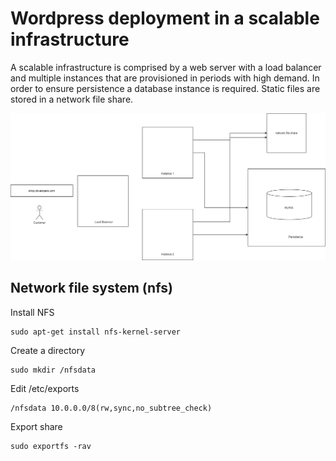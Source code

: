 # Wordpress deployment in a scalable infrastructure

A scalable infrastructure is comprised by a web server with a load balancer and multiple instances that are provisioned in periods with high demand. In order to ensure persistence a database instance is required. Static files are stored in a network file share.

![horizontal scalable infrastructura](./images/webservers-horizontal-scale.png)

## Network file system (nfs)

Install NFS

```
sudo apt-get install nfs-kernel-server
```

Create a directory

```
sudo mkdir /nfsdata
```

Edit /etc/exports 

```
/nfsdata 10.0.0.0/8(rw,sync,no_subtree_check)
```

Export share

```
sudo exportfs -rav
```
